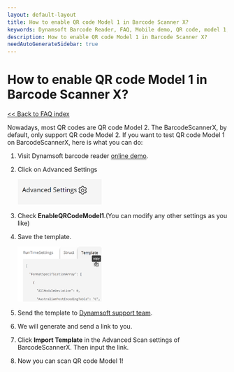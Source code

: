 ```yaml
---
layout: default-layout
title: How to enable QR code Model 1 in Barcode Scanner X?
keywords: Dynamsoft Barcode Reader, FAQ, Mobile demo, QR code, model 1, ios
description: How to enable QR code Model 1 in Barcode Scanner X?
needAutoGenerateSidebar: true
---
```


# How to enable QR code Model 1 in Barcode Scanner X?

[<< Back to FAQ index](index.md)

Nowadays, most QR codes are QR code Model 2. The BarcodeScannerX, by default, only support QR code Model 2. If you want to test QR code Model 1 on BarcodeScannerX, here is what you can do: 

1. Visit Dynamsoft barcode reader <a href="https://demo.dynamsoft.com/barcode-reader/" target="_blank">online demo</a>.
2. Click on Advanced Settings

   <div align="left">
      <p><img src="../../assets/advanced-settings.jpg" width="40%" alt="advanced settings"></p>
   </div>

3. Check **EnableQRCodeModel1**.(You can modify any other settings as you like)
4. Save the template.

   <div align="left">
      <p><img src="../../assets/save-template.jpg" width="40%" alt="save template"></p>
   </div>

5. Send the template to <a href="https://www.dynamsoft.com/company/contact/?ver=latest" target="_blank">Dynamsoft support team</a>.
6. We will generate and send a link to you.
7. Click **Import Template** in the Advanced Scan settings of BarcodeScannerX. Then input the link.
8. Now you can scan QR code Model 1!
